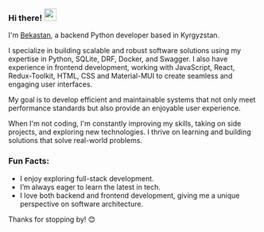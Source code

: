 ### Hi there! <img src="https://emojis.slackmojis.com/emojis/images/1536351075/4594/blob-wave.gif" width="25"/>   
I'm [Bekastan](https://my-bio-hstf.vercel.app/), a backend Python developer based in Kyrgyzstan.            
   
I specialize in building scalable and robust software solutions using my expertise in Python, SQLite, DRF, Docker, and Swagger. I also have experience in frontend development, working with JavaScript, React, Redux-Toolkit, HTML, CSS and Material-MUI to create seamless and engaging user interfaces.

My goal is to develop efficient and maintainable systems that not only meet performance standards but also provide an enjoyable user experience.

When I'm not coding, I'm constantly improving my skills, taking on side projects, and exploring new technologies. I thrive on learning and building solutions that solve real-world problems.

### Fun Facts: 
- I enjoy exploring full-stack development.
- I’m always eager to learn the latest in tech.
- I love both backend and frontend development, giving me a unique perspective on software architecture.

Thanks for stopping by! 😊  
